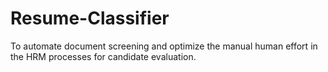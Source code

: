 # Resume-Classifier
To automate document screening and optimize the manual human effort in the HRM processes for candidate evaluation. 
